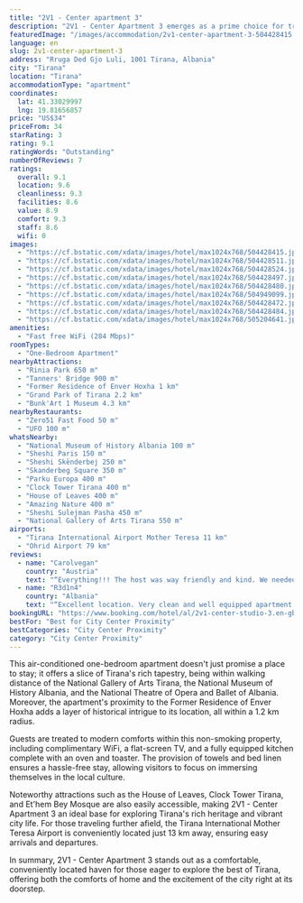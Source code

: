 ```yaml
---
title: "2V1 - Center apartment 3"
description: "2V1 - Center Apartment 3 emerges as a prime choice for travelers seeking the heart of Tirana's cultural and historical landscape."
featuredImage: "/images/accommodation/2v1-center-apartment-3-504428415.jpg"
language: en
slug: 2v1-center-apartment-3
address: "Rruga Ded Gjo Luli, 1001 Tirana, Albania"
city: "Tirana"
location: "Tirana"
accommodationType: "apartment"
coordinates:
  lat: 41.33029997
  lng: 19.81656857
price: "US$34"
priceFrom: 34
starRating: 3
rating: 9.1
ratingWords: "Outstanding"
numberOfReviews: 7
ratings:
  overall: 9.1
  location: 9.6
  cleanliness: 9.3
  facilities: 8.6
  value: 8.9
  comfort: 9.3
  staff: 8.6
  wifi: 0
images:
  - "https://cf.bstatic.com/xdata/images/hotel/max1024x768/504428415.jpg?k=6c59f6ba8409cae53fa349b92f209243029fb770001090b776bbfc99b9dc1ca0&o=&hp=1"
  - "https://cf.bstatic.com/xdata/images/hotel/max1024x768/504428511.jpg?k=457fcb8adab8b130aab33d16dcbe29d3c260f68ec7c40c085673b1dcbbc8bf2e&o=&hp=1"
  - "https://cf.bstatic.com/xdata/images/hotel/max1024x768/504428524.jpg?k=9f8fc77d055f396ae0b4c9c0321c1a60f2856d26a205ef1c0e387d00d0ace5a6&o=&hp=1"
  - "https://cf.bstatic.com/xdata/images/hotel/max1024x768/504428497.jpg?k=22a7c4eb857fc53fe549f07613edac9cdb7d407b301de598d041293ba7ce64e0&o=&hp=1"
  - "https://cf.bstatic.com/xdata/images/hotel/max1024x768/504428480.jpg?k=1ad3c894b4ae4f7f9440f7eecfdf7049335e03e818b0eb519433480b9fd1b760&o=&hp=1"
  - "https://cf.bstatic.com/xdata/images/hotel/max1024x768/504949099.jpg?k=fab0a4b9467c6aed3b9d78c83cb743cc869dca49f02d4b186104b9d3c6e0b94c&o=&hp=1"
  - "https://cf.bstatic.com/xdata/images/hotel/max1024x768/504428472.jpg?k=874a277f212d591f929926fb23be22ec8293747d6e32e628b6d227346300afc8&o=&hp=1"
  - "https://cf.bstatic.com/xdata/images/hotel/max1024x768/504428484.jpg?k=1b13ac9e27ca418bf55019a07787b71f227df3d816c195270fc4d272160b7e0a&o=&hp=1"
  - "https://cf.bstatic.com/xdata/images/hotel/max1024x768/505204641.jpg?k=3f96b3642d018578e140fc0c1cdf793c7bb6943ef316951997d7ac52970d8050&o=&hp=1"
amenities:
  - "Fast free WiFi (284 Mbps)"
roomTypes:
  - "One-Bedroom Apartment"
nearbyAttractions:
  - "Rinia Park 650 m"
  - "Tanners' Bridge 900 m"
  - "Former Residence of Enver Hoxha 1 km"
  - "Grand Park of Tirana 2.2 km"
  - "Bunk'Art 1 Museum 4.3 km"
nearbyRestaurants:
  - "Zero51 Fast Food 50 m"
  - "UFO 100 m"
whatsNearby:
  - "National Museum of History Albania 100 m"
  - "Sheshi Paris 150 m"
  - "Sheshi Skënderbej 250 m"
  - "Skanderbeg Square 350 m"
  - "Parku Europa 400 m"
  - "Clock Tower Tirana 400 m"
  - "House of Leaves 400 m"
  - "Amazing Nature 400 m"
  - "Sheshi Sulejman Pasha 450 m"
  - "National Gallery of Arts Tirana 550 m"
airports:
  - "Tirana International Airport Mother Teresa 11 km"
  - "Ohrid Airport 79 km"
reviews:
  - name: "Carolvegan"
    country: "Austria"
    text: "“Everything!!! The host was way friendly and kind. We needed to print our boarding passes and they printed it for us, without extra costs. Also sent us tips to enjoy the nice city of Tirana. Always answered us very fast and ready to help, sent us...”"
  - name: "R3d1n4"
    country: "Albania"
    text: "“Excellent location. Very clean and well equipped apartment with all the necessary facilities. It is very quiet despite its location right in the main road in the city center. Easy check in and check out.”"
bookingURL: "https://www.booking.com/hotel/al/2v1-center-studio-3.en-gb.html?aid=8035640"
bestFor: "Best for City Center Proximity"
bestCategories: "City Center Proximity"
category: "City Center Proximity"
---
```


This air-conditioned one-bedroom apartment doesn't just promise a place to stay; it offers a slice of Tirana's rich tapestry, being within walking distance of the National Gallery of Arts Tirana, the National Museum of History Albania, and the National Theatre of Opera and Ballet of Albania. Moreover, the apartment's proximity to the Former Residence of Enver Hoxha adds a layer of historical intrigue to its location, all within a 1.2 km radius.

Guests are treated to modern comforts within this non-smoking property, including complimentary WiFi, a flat-screen TV, and a fully equipped kitchen complete with an oven and toaster. The provision of towels and bed linen ensures a hassle-free stay, allowing visitors to focus on immersing themselves in the local culture.

Noteworthy attractions such as the House of Leaves, Clock Tower Tirana, and Et'hem Bey Mosque are also easily accessible, making 2V1 - Center Apartment 3 an ideal base for exploring Tirana's rich heritage and vibrant city life. For those traveling further afield, the Tirana International Mother Teresa Airport is conveniently located just 13 km away, ensuring easy arrivals and departures.

In summary, 2V1 - Center Apartment 3 stands out as a comfortable, conveniently located haven for those eager to explore the best of Tirana, offering both the comforts of home and the excitement of the city right at its doorstep.
